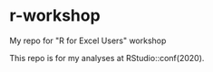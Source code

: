 # r-workshop
My repo for "R for Excel Users" workshop

This repo is for my analyses at RStudio::conf(2020).
